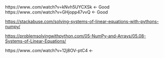 https://www..com/watch?v=kNvh5UYCXSk <- Good
https://www..com/watch?v=GHjopp47vvQ <- Good

https://stackabuse.com/solving-systems-of-linear-equations-with-pythons-numpy/

https://problemsolvingwithpython.com/05-NumPy-and-Arrays/05.08-Systems-of-Linear-Equations/


https://www..com/watch?v=12j8OV-ptC4 <-
